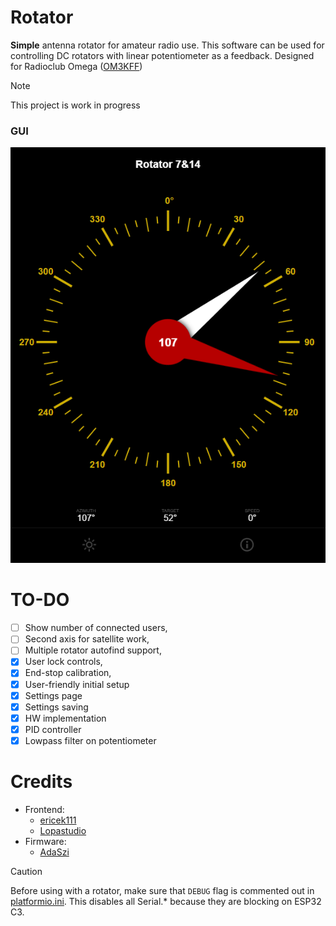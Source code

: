 # Rotator
**Simple** antenna rotator for amateur radio use. This software can be used for controlling DC rotators with linear potentiometer as a feedback. 
Designed for Radioclub Omega ([OM3KFF](https://www.om3kff.sk))

> [!NOTE]
> This project is work in progress

### GUI
![Screenshot of GUI.](GUI.png)

# TO-DO
- [ ] Show number of connected users,
- [ ] Second axis for satellite work,
- [ ] Multiple rotator autofind support,
- [x] User lock controls,
- [x] End-stop calibration,
- [x] User-friendly initial setup
- [x] Settings page
- [x] Settings saving
- [x] HW implementation
- [x] PID controller
- [x] Lowpass filter on potentiometer

# Credits
- Frontend:
  - [ericek111](https://github.com/ericek111)
  - [Lopastudio](https://github.com/Lopastudio)
- Firmware:
  - [AdaSzi](https://github.com/AdaSzi)

> [!CAUTION]
> Before using with a rotator, make sure that `DEBUG` flag is commented out in [platformio.ini](RotatorFW/platformio.ini). This disables all Serial.* because they are blocking on ESP32 C3.

